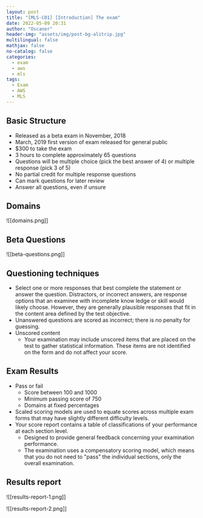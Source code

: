 ```yaml
---
layout: post
title: "[MLS-C01] [Introduction] The exam"
date: 2022-05-09 20:31
author: "Oscaner"
header-img: "assets/img/post-bg-alitrip.jpg"
multilingual: false
mathjax: false
no-catalog: false
categories:
  - exam
  - aws
  - mls
tags:
  - Exam
  - AWS
  - MLS
---
```


## Basic Structure

- Released as a beta exam in November, 2018
- March, 2019 first version of exam released for general public
- $300 to take the exam
- 3 hours to complete approximately 65 questions
- Questions will be multiple choice (pick the best answer of 4) or multiple response (pick 3 of 5)
- No partial credit for multiple response questions
- Can mark questions for later review
- Answer all questions, even if unsure

## Domains

![[domains.png]]

## Beta Questions

![[beta-questions.png]]

## Questioning techniques

- Select one or more responses that best complete the statement or answer the question. Distractors, or incorrect answers, are response options that an examinee with incomplete know ledge or skill would likely choose. However, they are generally plausible responses that fit in the content area defined by the test objective.
- Unanswered questions are scored as incorrect; there is no penalty for guessing.
- Unscored content
    - Your examination may include unscored items that are placed on the test to gather statistical information. These items are not identified on the form and do not affect your score.

## Exam Results

- Pass or fail
    - Score between 100 and 1000
    - Minimum passing score of 750
    - Domains at fixed percentages
- Scaled scoring models are used to equate scores across multiple exam forms that may have slightly different difficulty levels.
- Your score report contains a table of classifications of your performance at each section level.
    - Designed to provide general feedback concerning your examination performance.
    - The examination uses a compensatory scoring model, which means that you do not need to "pass" the individual sections, only the overall examination.

## Results report

![[results-report-1.png]]

![[results-report-2.png]]

